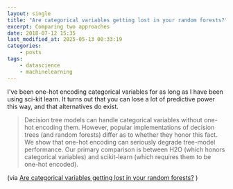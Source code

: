 ```yaml
---
layout: single
title: "Are categorical variables getting lost in your random forests?"
excerpt: Comparing two approaches
date: 2018-07-12 15:35
last_modified_at: 2025-05-13 00:33:19
categories:
    - posts
tags:
    - datascience
    - machinelearning
---
```


I've been one-hot encoding categorical variables for as long as I have been using
sci-kit learn.
It turns out that you can lose a lot of predictive power this way,
and that alternatives do exist.

> Decision tree models can handle categorical variables without one-hot encoding them.
> However, popular implementations of decision trees (and random forests) differ
> as to whether they honor this fact.
> We show that one-hot encoding can seriously degrade tree-model performance.
> Our primary comparison is between H2O (which honors categorical variables)
> and scikit-learn (which requires them to be one-hot encoded).

(via [Are categorical variables getting lost in your random forests?](https://web.archive.org/web/20200924113639/https://roamanalytics.com/2016/10/28/are-categorical-variables-getting-lost-in-your-random-forests/)
)
